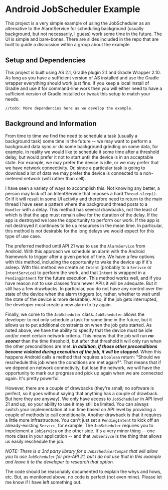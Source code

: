 Android JobScheduler Example
============================

This project is a very simple example of using the JobScheduler as an alternative to the AlarmService for scheduling background (usually background, but not necessarily, I guess) work some time in the future. The UI is simple and bare-bones. There are slides included in the repo that are built to guide a discussion within a group about the example.

Setup and Dependencies
----------------------

This project is built using AS 2.1, Gradle plugin 2.1 and Gradle Wrapper 2.10. As long as you have a sufficient version of AS installed and use the Gradle wrapper everything should work just fine. If you keep a local install of Gradle and use it for command-line work then you will either need to have a sufficient version of Gradle installed or tweak this setup to match your needs.

`//todo: More dependencies here as we develop the example.`

Background and Information
--------------------------

From time to time we find the need to schedule a task (usually a background task) some time in the future -- we may want to perform a background data sync or do some background grinding on some data, for example. In reality we would like to schedule it some time after a threshold delay, but would prefer it not to start until the device is in an acceptable state. For example, we may prefer the device is idle, or we may prefer that we have network connectivity. Or, since a particular task is going to download a lot of data we may prefer the device is connected to a non-metered network (wifi rather than cell).

I have seen a variety of ways to accomplish this. Not knowing any better, a person may kick off an IntentService that imposes a hard `Thread.sleep()`. Or if it will result in some UI activity and therefore need to return to the main thread I have seen a pattern where the background thread posts to a `Handler` with a delay. This method has several drawbacks, not the least of which is that the app must remain alive for the duration of the delay. If the app is destroyed we lose the opportunity to perform our work. If the app is not destroyed it continues to tie up resources in the mean time. In particular, this method is not desirable for the long delays we would expect for this type of use case.

The preferred method until API 21 was to use the `AlarmService` from Android. With this approach we schedule an alarm with the Android framework to trigger after a given period of time. We have a few options with this method, including the opportunity to wake the device up if it's asleep. With this method we create an `Intent` (probably to a `Serivce` or `IntentService`) to perform the work, and that `Intent` is wrapped in a `PendingIntnent` for the future execution. This method works well, and if you have reason not to use classes from newer APIs it will be adequate. But it still has a few drawbacks. In particular, you do not have any control over the state of the device when the alarm triggers (or, rather, whether to wait until the state of the device is more desirable). Also, if the job gets interrupted, the developer must create a new alarm to try again.

Finally, we come to the `JobScheduler` class. `JobScheduler` allows the developer to not only schedule a task for some time in the future, but it allows us to put additional constraints on when the job gets started. As noted above, we have the ability to specify that the device must be idle and/or meet certain network criteria. This means that the job will run **_no sooner_** than the time threshold, but after that threshold it will only run when the other preconditions are met. **_In addition, if those other preconditions become violated during execution of the job, it will be stopped._** When this happens Android calls a method that requires a `boolean` return: "Should we reschedule this job when the conditions are met again?". That means that if we depend on network connectivity, but lose the network, we will have the opportunity to mark our progress and pick up again when we are connected again. It's pretty powerful. 

However, there are a couple of drawbacks (they're small; no software is perfect, so it goes without saying that anything has a couple of drawback. But here they are anyway). We only have access to `JobScheduler` in API level 21 and up, so your ability to use it may still be limited. You can always switch your implementation at run time based on API level by providing a couple of methods to call conditionally. Another drawback is that it requires a little more infrastructure. You can't just set a `PendingIntent` to kick off an already-existing `Service`, for example. The `JobScheduler` requires you to impelement a `JobService` on the other side. It's a very minor thing -- one more class in your application -- and that `JobSerivce` is the thing that allows us easily reschedule the job.

*NOTE: There is a 3rd party library for a `JobSchedulerCompat` that will allow you to use `JobScheduler` for pre-API 21, but I do not use that in this example and leave it to the developer to research that option.*

The code should be reasonably documented to explain the whys and hows, etc. But, as mentioned above, no code is perfect (not even mine). Please let me know if I have left something out.